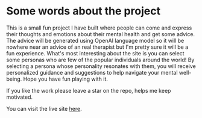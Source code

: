 # Some words about the project

This is a small fun project I have built where people can come and express their thoughts and emotions about their mental health and get some advice. The advice will be generated using OpenAI language model so it will be nowhere near an advice of an real therapist but I'm pretty sure it will be a fun experience. What's most interesting about the site is you can select some personas who are few of the popular individuals around the world! By selecting a persona whose personality resonates with them, you will receive personalized guidance and suggestions to help navigate your mental well-being. Hope you have fun playing with it. 

If you like the work please leave a star on the repo, helps me keep motivated.

You can visit the live site [here](celebrity-ai.vercel.app).

